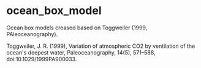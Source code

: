 # ocean_box_model
Ocean box models creased based on Toggweiler (1999, PAleoceanography).

Toggweiler, J. R. (1999), Variation of atmospheric CO2 by ventilation of the ocean's deepest water, Paleoceanography, 14(5), 571–588, doi:10.1029/1999PA900033.
